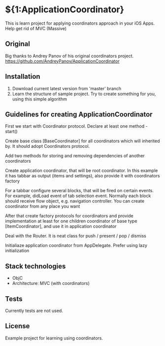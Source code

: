 # ${1:ApplicationCoordinator}

This is learn project for applying coordinators approach in your iOS Apps. Help get rid of MVC (Massive)

## Original

Big thanks to Andrey Panov of his original coordinators project. 
https://github.com/AndreyPanov/ApplicationCoordinator

## Installation

1. Download current latest version from 'master' branch
2. Learn the structure of sample project. Try to create something for you, using this simple algorithm


## Guidelines for creating ApplicationCoordinator

First we start with Coordinator protocol. Declare at least one method - start()

Create base class [BaseCoordinator] for all coordinators which will inherited by. It should adopt Coordinators protocol.

Add two methods for storing and removing dependencies of another coordinators

Create application coordinator, that will be root coordinator. In this example it has tabbar as output (items and settings), also provide it with coordinators factory
	
For a tabbar configure several blocks, that will be fired on certain events. For example, didLoad event
	of tab selection event. Normally each block should receive flow object, e.g. navigation controller. You can create coordinator from any place you want
	
After that create factory protocols for coordinators and provide implementation at least for one children coordinator of base type [ItemCoordinator], 
	and use it in application coordinator

Deal with the Router. It is neat class for push / present / pop / dismiss

Initialiaze application coordinator from AppDelegate. Prefer using lazy initialization

## Stack technologies

- ObjC 
- Architecture: MVC (with coordinators)

## Tests

Currently tests are not used.

## License

Example project for learning using coordinators.

